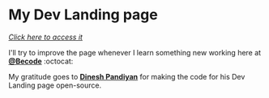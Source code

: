 # My Dev Landing page

[*Click here to access it*](https://rabujev.github.io)

I'll try to improve the page whenever I learn something new working here at [**@Becode**](https://www.becode.org/) :octocat:

My gratitude goes to [**Dinesh Pandiyan**](https://github.com/flexdinesh/dev-landing-page) for making the code for his Dev Landing page open-source.
